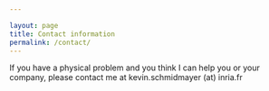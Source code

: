```yaml
---

layout: page
title: Contact information
permalink: /contact/
---
```


If you have a physical problem and you think I can help you or your company, please contact me at kevin.schmidmayer (at) inria.fr